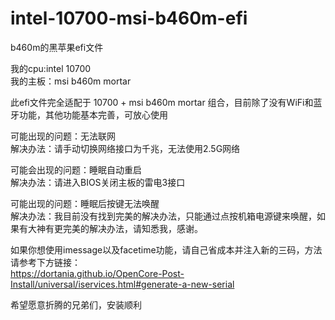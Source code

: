 # intel-10700-msi-b460m-efi
b460m的黑苹果efi文件  
  
我的cpu:intel 10700  
我的主板：msi b460m mortar  
  
此efi文件完全适配于 10700 + msi b460m mortar 组合，目前除了没有WiFi和蓝牙功能，其他功能基本完善，可放心使用  

可能出现的问题：无法联网  
解决办法：请手动切换网络接口为千兆，无法使用2.5G网络  

可能会出现的问题：睡眠自动重启  
解决办法：请进入BIOS关闭主板的雷电3接口  

可能出现的问题：睡眠后按键无法唤醒  
解决办法：我目前没有找到完美的解决办法，只能通过点按机箱电源键来唤醒，如果有大神有更完美的解决办法，请知悉我，感谢。  

如果你想使用imessage以及facetime功能，请自己省成本并注入新的三码，方法请参考下方链接：  
https://dortania.github.io/OpenCore-Post-Install/universal/iservices.html#generate-a-new-serial  

希望愿意折腾的兄弟们，安装顺利

